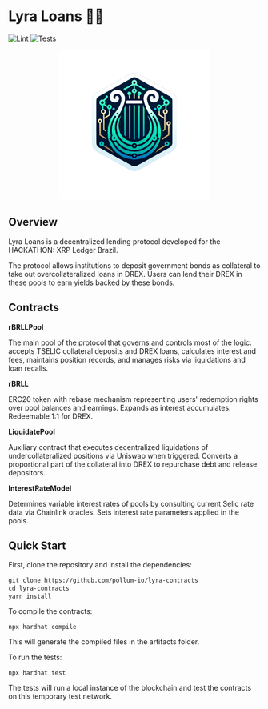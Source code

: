 # Lyra Loans 🌌🔭
[![Lint](https://github.com/pollum-io/lyra-contracts/actions/workflows/lint.yml/badge.svg)](https://github.com/pollum-io/lyra-contracts/actions/workflows/lint.yml)
[![Tests](https://github.com/pollum-io/lyra-contracts/actions/workflows/tests.yml/badge.svg)](https://github.com/pollum-io/lyra-contracts/actions/workflows/tests.yml)

<p align="center"> <img src="img/lyra.png" width="300" alt="Lyra Loans"> </p>

## Overview
Lyra Loans is a decentralized lending protocol developed for the HACKATHON: XRP Ledger Brazil.

The protocol allows institutions to deposit government bonds as collateral to take out overcollateralized loans in DREX. Users can lend their DREX in these pools to earn yields backed by these bonds.

## Contracts

**rBRLLPool**

The main pool of the protocol that governs and controls most of the logic: accepts TSELIC collateral deposits and DREX loans, calculates interest and fees, maintains position records, and manages risks via liquidations and loan recalls.

**rBRLL**

ERC20 token with rebase mechanism representing users' redemption rights over pool balances and earnings. Expands as interest accumulates. Redeemable 1:1 for DREX.

**LiquidatePool**

Auxiliary contract that executes decentralized liquidations of undercollateralized positions via Uniswap when triggered. Converts a proportional part of the collateral into DREX to repurchase debt and release depositors.

**InterestRateModel**

Determines variable interest rates of pools by consulting current Selic rate data via Chainlink oracles. Sets interest rate parameters applied in the pools.

## Quick Start
First, clone the repository and install the dependencies:
```shell
git clone https://github.com/pollum-io/lyra-contracts
cd lyra-contracts
yarn install
```

To compile the contracts:
```shell
npx hardhat compile
```
This will generate the compiled files in the artifacts folder.

To run the tests:
```shell
npx hardhat test
```
The tests will run a local instance of the blockchain and test the contracts on this temporary test network.